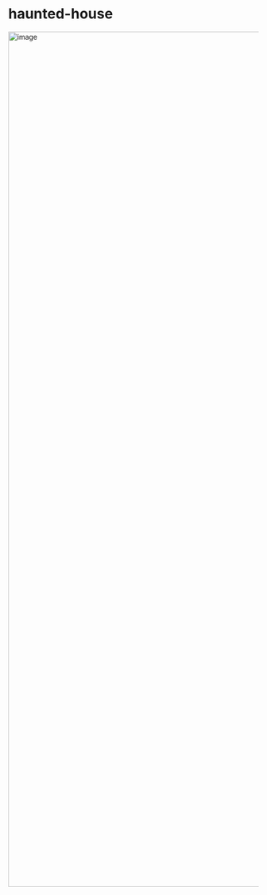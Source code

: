 # haunted-house

<img width="1720" alt="image" src="https://github.com/user-attachments/assets/53f1c57b-dca9-43b5-91b1-ca6eef7a1f28">
